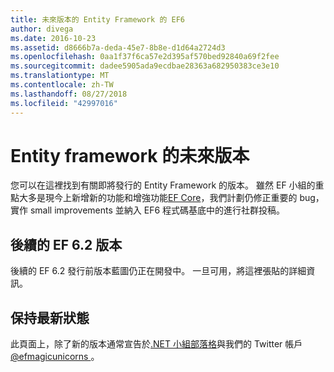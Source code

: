 ```yaml
---
title: 未來版本的 Entity Framework 的 EF6
author: divega
ms.date: 2016-10-23
ms.assetid: d8666b7a-deda-45e7-8b8e-d1d64a2724d3
ms.openlocfilehash: 0aa1f37f6ca57e2d395af570bed92840a69f2fee
ms.sourcegitcommit: dadee5905ada9ecdbae28363a682950383ce3e10
ms.translationtype: MT
ms.contentlocale: zh-TW
ms.lasthandoff: 08/27/2018
ms.locfileid: "42997016"
---
```

# <a name="future-versions-of-entity-framework"></a>Entity framework 的未來版本 
您可以在這裡找到有關即將發行的 Entity Framework 的版本。
雖然 EF 小組的重點大多是現今上新增新的功能和增強功能[EF Core](https://docs.microsoft.com/en-us/ef/core/index)，我們計劃仍修正重要的 bug，實作 small improvements 並納入 EF6 程式碼基底中的進行社群投稿。

## <a name="post-ef-62-releases"></a>後續的 EF 6.2 版本

後續的 EF 6.2 發行前版本藍圖仍正在開發中。 一旦可用，將這裡張貼的詳細資訊。
 
## <a name="staying-up-to-date"></a>保持最新狀態  
  
此頁面上，除了新的版本通常宣告於[.NET 小組部落格](https://blogs.msdn.microsoft.com/dotnet/tag/entity-framework/)與我們的 Twitter 帳戶[ @efmagicunicorns ](http://twitter.com/efmagicunicorns)。
  